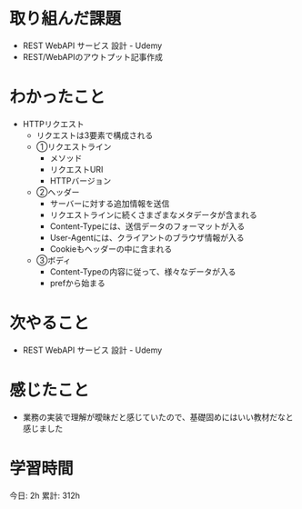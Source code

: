# 取り組んだ課題 
+ REST WebAPI サービス 設計 - Udemy
+ REST/WebAPIのアウトプット記事作成
# わかったこと 
+ HTTPリクエスト
    + リクエストは3要素で構成される
    + ①リクエストライン
        + メソッド
        + リクエストURI
        + HTTPバージョン
    + ②ヘッダー
        + サーバーに対する追加情報を送信
        + リクエストラインに続くさまざまなメタデータが含まれる
        + Content-Typeには、送信データのフォーマットが入る
        + User-Agentには、クライアントのブラウザ情報が入る
        + Cookieもヘッダーの中に含まれる
    + ③ボディ
        + Content-Typeの内容に従って、様々なデータが入る
        + prefから始まる
# 次やること
+ REST WebAPI サービス 設計 - Udemy
# 感じたこと
+ 業務の実装で理解が曖昧だと感じていたので、基礎固めにはいい教材だなと感じました
# 学習時間  
今日: 2h 
累計: 312h 

